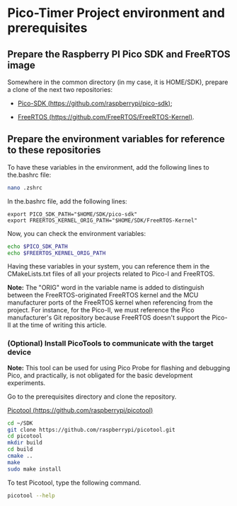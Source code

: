 # Pico-Timer Project environment and prerequisites

## Prepare the Raspberry PI Pico SDK and FreeRTOS image

Somewhere in the common directory (in my case, it is HOME/SDK), prepare a clone of the next two repositories:

- [Pico-SDK (https://github.com/raspberrypi/pico-sdk)](https://github.com/raspberrypi/pico-sdk);

- [FreeRTOS (https://github.com/FreeRTOS/FreeRTOS-Kernel)](https://github.com/FreeRTOS/FreeRTOS-Kernel).

## Prepare the environment variables for reference to these repositories

To have these variables in the environment, add the following lines to the.bashrc file:

```bash
nano .zshrc
```

In the.bashrc file, add the following lines:

```text
export PICO_SDK_PATH="$HOME/SDK/pico-sdk"
export FREERTOS_KERNEL_ORIG_PATH="$HOME/SDK/FreeRTOS-Kernel"
```

Now,  you can check the environment variables:

```bash
echo $PICO_SDK_PATH
echo $FREERTOS_KERNEL_ORIG_PATH
```

Having these variables in your system, you can reference them in the CMakeLists.txt files of all your projects related to Pico-I and FreeRTOS.

**Note:** The "ORIG" word in the variable name is added to distinguish between the FreeRTOS-originated FreeRTOS kernel and the MCU manufacturer ports of the FreeRTOS kernel when referencing from the project. For instance, for the Pico-II, we must reference the Pico manufacturer's Git repository because FreeRTOS doesn't support the Pico-II at the time of writing this article.

### (Optional) Install PicoTools to communicate with the target device

**Note:** This tool can be used for using Pico Probe for flashing and debugging Pico, and practically, is not obligated for the basic development experiments.

Go to the prerequisites directory and clone the repository.

[Picotool (https://github.com/raspberrypi/picotool)](https://github.com/raspberrypi/picotool)

```bash
cd ~/SDK
git clone https://github.com/raspberrypi/picotool.git
cd picotool
mkdir build
cd build
cmake ..
make
sudo make install
```

To test Picotool, type the following command.

```bash
picotool --help
```
